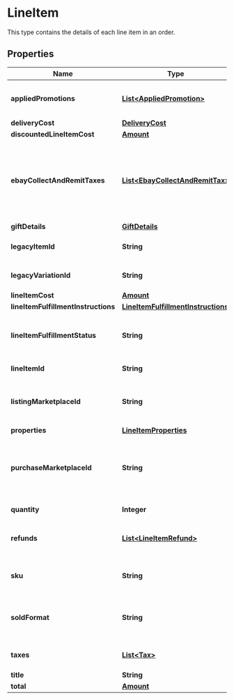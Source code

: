 

# LineItem

This type contains the details of each line item in an order.

## Properties

Name | Type | Description | Notes
------------ | ------------- | ------------- | -------------
**appliedPromotions** | [**List&lt;AppliedPromotion&gt;**](AppliedPromotion.md) | This array contains information about one or more sales promotions or discounts applied to the line item. It is always returned, but will be returned as an empty array if no special sales promotions or discounts apply to the order line item. |  [optional]
**deliveryCost** | [**DeliveryCost**](DeliveryCost.md) |  |  [optional]
**discountedLineItemCost** | [**Amount**](Amount.md) |  |  [optional]
**ebayCollectAndRemitTaxes** | [**List&lt;EbayCollectAndRemitTax&gt;**](EbayCollectAndRemitTax.md) | This container will be returned if the order line item is subject to a &#39;Collect and Remit&#39; tax that eBay will collect and remit to the proper taxing authority on the buyer&#39;s behalf. &#39;Collect and Remit&#39; tax includes US state-mandated sales tax and &#39;Goods and Services&#39; tax (collected in Australia and New Zealand). The amount of this tax is shown in the amount field, and the type of tax is shown in the taxType field. eBay will display the tax type and amount during checkout in accordance with the buyer&#39;s address, and handle collection and remittance of the tax without requiring the seller to take any action. |  [optional]
**giftDetails** | [**GiftDetails**](GiftDetails.md) |  |  [optional]
**legacyItemId** | **String** | The eBay-generated legacy listing item ID of the listing. Note that the unique identifier of a listing in REST-based APIs is called the listingId instead. |  [optional]
**legacyVariationId** | **String** | The unique identifier of a single variation within a multiple-variation listing. This field is only returned if the line item purchased was from a multiple-variation listing. |  [optional]
**lineItemCost** | [**Amount**](Amount.md) |  |  [optional]
**lineItemFulfillmentInstructions** | [**LineItemFulfillmentInstructions**](LineItemFulfillmentInstructions.md) |  |  [optional]
**lineItemFulfillmentStatus** | **String** | This enumeration value indicates the current fulfillment status of the line item. For implementation help, refer to &lt;a href&#x3D;&#39;https://developer.ebay.com/api-docs/sell/fulfillment/types/sel:LineItemFulfillmentStatusEnum&#39;&gt;eBay API documentation&lt;/a&gt; |  [optional]
**lineItemId** | **String** | This is the unique identifier of an eBay order line item. This field is created as soon as there is a commitment to buy from the seller. |  [optional]
**listingMarketplaceId** | **String** | The unique identifier of the eBay marketplace where the line item was listed. For implementation help, refer to &lt;a href&#x3D;&#39;https://developer.ebay.com/api-docs/sell/fulfillment/types/ba:MarketplaceIdEnum&#39;&gt;eBay API documentation&lt;/a&gt; |  [optional]
**properties** | [**LineItemProperties**](LineItemProperties.md) |  |  [optional]
**purchaseMarketplaceId** | **String** | The unique identifier of the eBay marketplace where the line item was listed. Often, the listingMarketplaceId and the purchaseMarketplaceId identifier are the same, but there are occasions when an item will surface on multiple eBay marketplaces. For implementation help, refer to &lt;a href&#x3D;&#39;https://developer.ebay.com/api-docs/sell/fulfillment/types/ba:MarketplaceIdEnum&#39;&gt;eBay API documentation&lt;/a&gt; |  [optional]
**quantity** | **Integer** | The number of units of the line item in the order. These are represented as a group by a single lineItemId. |  [optional]
**refunds** | [**List&lt;LineItemRefund&gt;**](LineItemRefund.md) | This array is always returned, but is returned as an empty array unless the seller has submitted a partial or full refund to the buyer for the order. If a refund has occurred, the refund amount and refund date will be shown for each refund. |  [optional]
**sku** | **String** | Seller-defined Stock-Keeping Unit (SKU). This inventory identifier must be unique within the seller&#39;s eBay inventory. SKUs are optional when listing in the legacy/Trading API system, but SKUs are required when listing items through the Inventory API model. |  [optional]
**soldFormat** | **String** | The eBay listing type of the line item. The most common listing types are AUCTION and FIXED_PRICE. For implementation help, refer to &lt;a href&#x3D;&#39;https://developer.ebay.com/api-docs/sell/fulfillment/types/sel:SoldFormatEnum&#39;&gt;eBay API documentation&lt;/a&gt; |  [optional]
**taxes** | [**List&lt;Tax&gt;**](Tax.md) | Contains a list of taxes applied to the line item, if any. This array is always returned, but will be returned as empty if no taxes are applicable to the line item, or if the seller is opted in to eBay managed payments. |  [optional]
**title** | **String** | The title of the listing. |  [optional]
**total** | [**Amount**](Amount.md) |  |  [optional]



